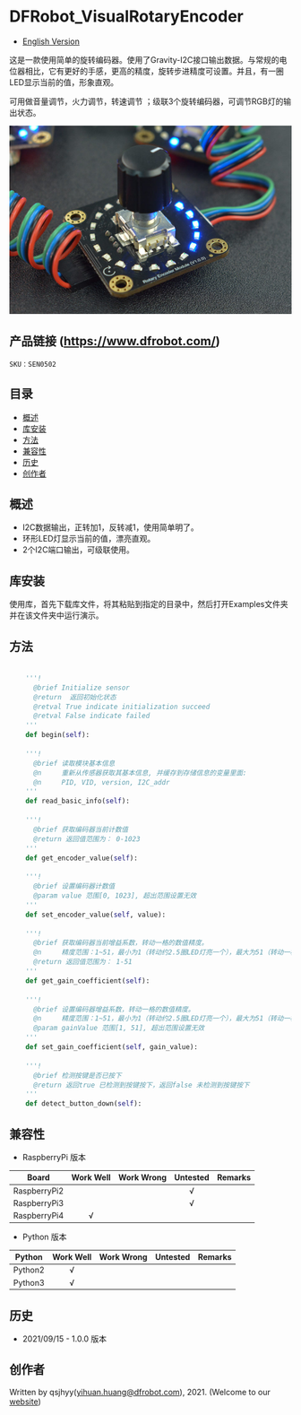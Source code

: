 # DFRobot_VisualRotaryEncoder
* [English Version](./README.md)

这是一款使用简单的旋转编码器。使用了Gravity-I2C接口输出数据。与常规的电位器相比，它有更好的手感，更高的精度，旋转步进精度可设置。并且，有一圈LED显示当前的值，形象直观。

可用做音量调节，火力调节，转速调节 ；级联3个旋转编码器，可调节RGB灯的输出状态。

![产品实物图](../../resources/images/VisualRotaryEncoder.png)


## 产品链接 (https://www.dfrobot.com/)
    SKU：SEN0502


## 目录

* [概述](#概述)
* [库安装](#库安装)
* [方法](#方法)
* [兼容性](#兼容性)
* [历史](#历史)
* [创作者](#创作者)


## 概述

* I2C数据输出，正转加1，反转减1，使用简单明了。<br>
* 环形LED灯显示当前的值，漂亮直观。<br>
* 2个I2C端口输出，可级联使用。<br>


## 库安装

使用库，首先下载库文件，将其粘贴到指定的目录中，然后打开Examples文件夹并在该文件夹中运行演示。


## 方法

```python

    '''!
      @brief Initialize sensor
      @return  返回初始化状态
      @retval True indicate initialization succeed
      @retval False indicate failed
    '''
    def begin(self):

    '''!
      @brief 读取模块基本信息
      @n     重新从传感器获取其基本信息, 并缓存到存储信息的变量里面:
      @n     PID, VID, version, I2C_addr
    '''
    def read_basic_info(self):

    '''!
      @brief 获取编码器当前计数值
      @return 返回值范围为： 0-1023
    '''
    def get_encoder_value(self):

    '''!
      @brief 设置编码器计数值
      @param value 范围[0, 1023], 超出范围设置无效
    '''
    def set_encoder_value(self, value):

    '''!
      @brief 获取编码器当前增益系数，转动一格的数值精度。
      @n     精度范围：1~51，最小为1（转动约2.5圈LED灯亮一个），最大为51（转动一格LED灯就亮起一个）。
      @return 返回值范围为： 1-51
    '''
    def get_gain_coefficient(self):

    '''!
      @brief 设置编码器增益系数，转动一格的数值精度。
      @n     精度范围：1~51，最小为1（转动约2.5圈LED灯亮一个），最大为51（转动一格LED灯就亮起一个）。
      @param gainValue 范围[1, 51], 超出范围设置无效
    '''
    def set_gain_coefficient(self, gain_value):

    '''!
      @brief 检测按键是否已按下
      @return 返回true 已检测到按键按下，返回false 未检测到按键按下
    '''
    def detect_button_down(self):

```


## 兼容性

* RaspberryPi 版本

| Board        | Work Well | Work Wrong | Untested | Remarks |
| ------------ | :-------: | :--------: | :------: | ------- |
| RaspberryPi2 |           |            |    √     |         |
| RaspberryPi3 |           |            |    √     |         |
| RaspberryPi4 |     √     |            |          |         |

* Python 版本

| Python  | Work Well | Work Wrong | Untested | Remarks |
| ------- | :-------: | :--------: | :------: | ------- |
| Python2 |     √     |            |          |         |
| Python3 |     √     |            |          |         |


## 历史

- 2021/09/15 - 1.0.0 版本


## 创作者

Written by qsjhyy(yihuan.huang@dfrobot.com), 2021. (Welcome to our [website](https://www.dfrobot.com/))
